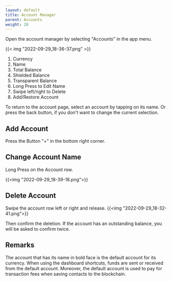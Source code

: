 ```yaml
---
layout: default
title: Account Manager
parent: Accounts
weight: 20
---
```


Open the account manager by selecting "Accounts" in the app menu.

{{< img "2022-09-29_18-36-37.png" >}}

1. Currency
2. Name
3. Total Balance
4. Shielded Balance
5. Transparent Balance
6. Long Press to Edit Name
7. Swipe left/right to Delete
8. Add/Restore Account

To return to the account page, select an account by tapping on its name. Or press the back button,
if you don't want to change the current selection.

## Add Account

Press the Button "+" in the bottom right corner.

## Change Account Name

Long Press on the Account row.

{{<img "2022-09-29_18-39-18.png">}}


## Delete Account

Swipe the account row left or right and release.
{{<img "2022-09-29_18-32-41.png">}}

Then confirm the deletion. If the account has an outstanding balance,
you will be asked to confirm twice.

## Remarks

The account that has its name in bold face is the default account
for its currency. When using the dashboard shortcuts, funds are
sent or received from the default account.
Moreover, the default account is used to pay for transaction fees
when saving contacts to the blockchain.
